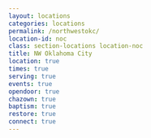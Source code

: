 ```yaml
---
layout: locations
categories: locations
permalink: /northwestokc/
location-id: noc
class: section-locations location-noc
title: NW Oklahoma City
location: true
times: true
serving: true
events: true
opendoor: true
chazown: true
baptism: true
restore: true
connect: true
---
```

